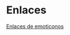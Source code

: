 <!-- Autor: Daniel Benjamin Perez Morales -->
<!-- GitHub: https://github.com/D4nitrix13 -->
<!-- GitLab: https://gitlab.com/D4nitrix13 -->
<!-- Correo electrónico: danielperezdev@proton.me -->

# Enlaces

[Enlaces de emoticonos](https://gist.github.com/rxaviers/7360908#file-gistfile1-md "Este texto se mostrara si se pasa el cursor sobre el enlace")
